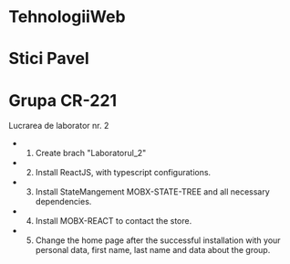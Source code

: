 # TehnologiiWeb

# Stici Pavel
# Grupa CR-221

Lucrarea de laborator nr. 2

+ 1. Create brach "Laboratorul_2" 
+ 2. Install ReactJS, with typescript configurations.  
+ 3. Install StateMangement MOBX-STATE-TREE and all necessary dependencies.  
+ 4. Install MOBX-REACT to contact the store.  
+ 5. Change the home page after the successful installation with your personal data, first name, last name and data about the group.